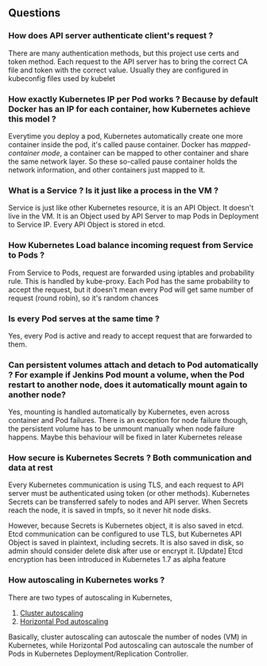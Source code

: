 ## Questions

### How does API server authenticate client's request ?
There are many authentication methods, but this project use certs and token method.
Each request to the API server has to bring the correct CA file and token with the correct value.
Usually they are configured in kubeconfig files used by kubelet


### How exactly Kubernetes IP per Pod works ? Because by default Docker has an IP for each container, how Kubernetes achieve this model ?
Everytime you deploy a pod, Kubernetes automatically create one more container inside the pod, it's called pause container.
Docker has *mapped-container mode*, a container can be mapped to other container and share the same network layer.
So these so-called pause container holds the network information, and other containers just mapped to it.


### What is a Service ? Is it just like a process in the VM ?
Service is just like other Kubernetes resource, it is an API Object.
It doesn't live in the VM. It is an Object used by API Server to map Pods in Deployment to Service IP.
Every API Object is stored in etcd.


### How Kubernetes Load balance incoming request from Service to Pods ?
From Service to Pods, request are forwarded using iptables and probability rule. This is handled by kube-proxy.
Each Pod has the same probability to accept the request, but it doesn't mean every Pod will get same number of request (round robin), so it's random chances


### Is every Pod serves at the same time ? 
Yes, every Pod is active and ready to accept request that are forwarded to them.


### Can persistent volumes attach and detach to Pod automatically ? For example if Jenkins Pod mount a volume, when the Pod restart to another node, does it automatically mount again to another node?
Yes, mounting is handled automatically by Kubernetes, even across container and Pod failures. There is an exception for node failure though,
the persistent volume has to be unmount manually when node failure happens.
Maybe this behaviour will be fixed in later Kubernetes release


### How secure is Kubernetes Secrets ? Both communication and data at rest
Every Kubernetes communication is using TLS, and each request to API server must be authenticated using token (or other methods).
Kubernetes Secrets can be transferred safely to nodes and API server.
When Secrets reach the node, it is saved in tmpfs, so it never hit node disks.

However, because Secrets is Kubernetes object, it is also saved in etcd.
Etcd communication can be configured to use TLS, but Kubernetes API Object is saved in plaintext, including secrets.
It is also saved in disk, so admin should consider delete disk after use or encrypt it. 
[Update] Etcd encryption has been introduced in Kubernetes 1.7 as alpha feature

### How autoscaling in Kubernetes works ?
There are two types of autoscaling in Kubernetes, 

1. [Cluster autoscaling](https://kubernetes.io/docs/tasks/run-application/horizontal-pod-autoscale/)
2. [Horizontal Pod autoscaling](https://kubernetes.io/docs/tasks/run-application/horizontal-pod-autoscale/)

Basically, cluster autoscaling can autoscale the number of nodes (VM) in Kubernetes,
while Horizontal Pod autoscaling can autoscale the number of Pods in Kubernetes Deployment/Replication Controller.